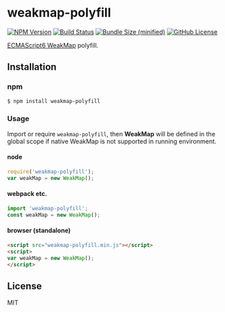 weakmap-polyfill
================

[![NPM Version](https://img.shields.io/npm/v/weakmap-polyfill.svg)](https://www.npmjs.com/package/weakmap-polyfill)
[![Build Status](https://travis-ci.org/polygonplanet/weakmap-polyfill.svg?branch=master)](https://travis-ci.org/polygonplanet/weakmap-polyfill)
[![Bundle Size (minified)](https://img.shields.io/github/size/polygonplanet/weakmap-polyfill/weakmap-polyfill.min.js.svg)](https://github.com/polygonplanet/weakmap-polyfill/blob/master/weakmap-polyfill.min.js)
[![GitHub License](https://img.shields.io/github/license/polygonplanet/weakmap-polyfill.svg)](https://github.com/polygonplanet/weakmap-polyfill/blob/master/LICENSE)

[ECMAScript6 WeakMap](http://www.ecma-international.org/ecma-262/6.0/#sec-weakmap-objects) polyfill.

## Installation

### npm

```bash
$ npm install weakmap-polyfill
```

### Usage

Import or require `weakmap-polyfill`, then **WeakMap** will be defined in the global scope if native WeakMap is not supported in running environment.

#### node

```javascript
require('weakmap-polyfill');
var weakMap = new WeakMap();
```

#### webpack etc.

```javascript
import 'weakmap-polyfill';
const weakMap = new WeakMap();
```

#### browser (standalone)

```html
<script src="weakmap-polyfill.min.js"></script>
<script>
var weakMap = new WeakMap();
</script>
```

## License

MIT
